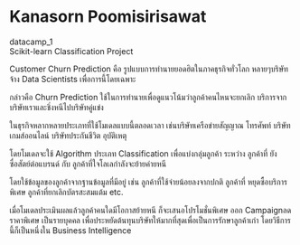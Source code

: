 # Kanasorn Poomisirisawat 
datacamp_1 <br>
Scikit-learn
Classification Project

<p>Customer Churn Prediction คือ รูปแบบการทำนายยอดฮิตในภาคธุรกิจทั่วโลก
หลายๆบริษัทจ้าง Data Scientists เพื่อการนี้โดยเฉพาะ</p>

<p>กล่าวคือ Churn Prediction ใช้ในการทำนายเพื่อดูแนวโน้มว่าลูกค้าคนไหนจะยกเลิก
บริการจากบริษัทเราและชิ่งหนีไปบริษัทคู่แข่ง</p>

<p>ในธุรกิจหลากหลายประเภทที่ใช้โมเดลแบบนี้ตลอดเวลา เช่นบริษัทเครือข่ายสัญญาณ
โทรศัพท์ บริษัทเกมส์ออนไลน์ บริษัทประกันชีวิต อุบัติเหตุ</p>

<p>โดยโมเดลจะใช้ Algorithm ประเภท Classification เพื่อแบ่งกลุ่มลูกค้า ระหว่าง ลูกค้าที่
ยังซื่อสัตย์ต่อแบรนด์ กับ ลูกค้าที่ใจโลเลกำลังจะย้ายค่ายหนี</p>
โดยใช้ข้อมูลของลูกค้าจากฐานข้อมูลที่มีอยู่ เช่น ลูกค้าที่ใช้จ่ายน้อยลงจากปกติ ลูกค้าที่
หยุดซื้อบริการพิเศษ ลูกค้าที่ยกเลิกบัตรสะสมแต้ม etc.</p>

<p>เมื่อโมเดลประเมินผลแล้วลูกค้าคนใดมีโอกาสย้ายหนี ก็จะเสนอโปรโมชั่นพิเศษ ออก
Campaignลดราคาพิเศษ เป็นรายบุคคล เพื่อประหยัดต้นทุนบริษัทให้มากที่สุดเพื่อเป็นการรักษาลูกค้าเก่า โดยวิธีการนี้ก็เป็นหนึ่งใน Business Intelligence</p>

